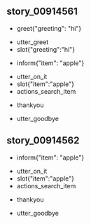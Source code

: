 ## story_00914561
* greet{"greeting": "hi"}
 - utter_greet
 - slot{"greeting":"hi"}
* inform{"item": "apple"}
 - utter_on_it
 - slot{"item":"apple"}
 - actions_search_item
* thankyou
 - utter_goodbye

## story_00914562
* inform{"item": "apple"}
 - utter_on_it
 - slot{"item":"apple"}
 - actions_search_item
* thankyou
 - utter_goodbye
